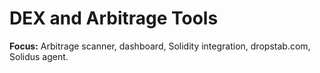 # DEX and Arbitrage Tools
**Focus:** Arbitrage scanner, dashboard, Solidity integration, dropstab.com, Solidus agent.